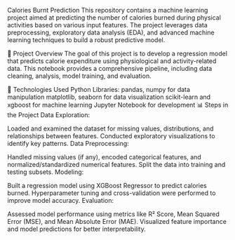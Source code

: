 Calories Burnt Prediction
This repository contains a machine learning project aimed at predicting the number of calories burned during physical activities based on various input features. The project leverages data preprocessing, exploratory data analysis (EDA), and advanced machine learning techniques to build a robust predictive model.

📝 Project Overview
The goal of this project is to develop a regression model that predicts calorie expenditure using physiological and activity-related data. This notebook provides a comprehensive pipeline, including data cleaning, analysis, model training, and evaluation.

🚀 Technologies Used
Python Libraries:
pandas, numpy for data manipulation
matplotlib, seaborn for data visualization
scikit-learn and xgboost for machine learning
Jupyter Notebook for development
📊 Steps in the Project
Data Exploration:

Loaded and examined the dataset for missing values, distributions, and relationships between features.
Conducted exploratory visualizations to identify key patterns.
Data Preprocessing:

Handled missing values (if any), encoded categorical features, and normalized/standardized numerical features.
Split the data into training and testing subsets.
Modeling:

Built a regression model using XGBoost Regressor to predict calories burned.
Hyperparameter tuning and cross-validation were performed to improve model accuracy.
Evaluation:

Assessed model performance using metrics like R² Score, Mean Squared Error (MSE), and Mean Absolute Error (MAE).
Visualized feature importance and model predictions for better interpretability.
